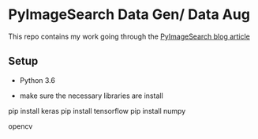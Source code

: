 # PyImageSearch Data Gen/ Data Aug

This repo contains my work going through the [PyImageSearch blog article](https://www.pyimagesearch.com/2019/07/08/keras-imagedatagenerator-and-data-augmentation)


## Setup

- Python 3.6

- make sure the necessary libraries are install

pip install keras
pip install tensorflow
pip install numpy

opencv 



